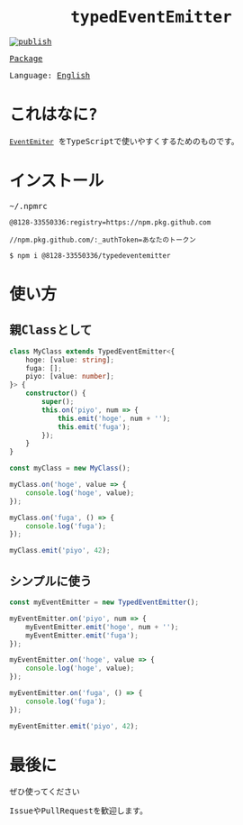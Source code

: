 <samp>
<div align="center">

# typedEventEmitter

</div>

[![publish](https://github.com/8128-33550336/typedEventEmitter/actions/workflows/publish.yml/badge.svg?branch=main&event=push)](https://github.com/8128-33550336/typedEventEmitter/actions/workflows/publish.yml)

[Package](https://github.com/8128-33550336/typedEventEmitter/pkgs/npm/typedeventemitter)

Language: [English](./README.md)

# これはなに?

[`EventEmiter`](https://nodejs.org/dist/latest-v18.x/docs/api/events.html#class-eventemitter) をTypeScriptで使いやすくするためのものです。

# インストール
~/.npmrc
```
@8128-33550336:registry=https://npm.pkg.github.com

//npm.pkg.github.com/:_authToken=あなたのトークン
```

```
$ npm i @8128-33550336/typedeventemitter

```

# 使い方

## 親Classとして

```ts
class MyClass extends TypedEventEmitter<{
    hoge: [value: string];
    fuga: [];
    piyo: [value: number];
}> {
    constructor() {
        super();
        this.on('piyo', num => {
            this.emit('hoge', num + '');
            this.emit('fuga');
        });
    }
}

const myClass = new MyClass();

myClass.on('hoge', value => {
    console.log('hoge', value);
});

myClass.on('fuga', () => {
    console.log('fuga');
});

myClass.emit('piyo', 42);
```

## シンプルに使う

```ts
const myEventEmitter = new TypedEventEmitter();

myEventEmitter.on('piyo', num => {
    myEventEmitter.emit('hoge', num + '');
    myEventEmitter.emit('fuga');
});

myEventEmitter.on('hoge', value => {
    console.log('hoge', value);
});

myEventEmitter.on('fuga', () => {
    console.log('fuga');
});

myEventEmitter.emit('piyo', 42);
```

# 最後に

ぜひ使ってください

IssueやPullRequestを歓迎します。

</samp>
